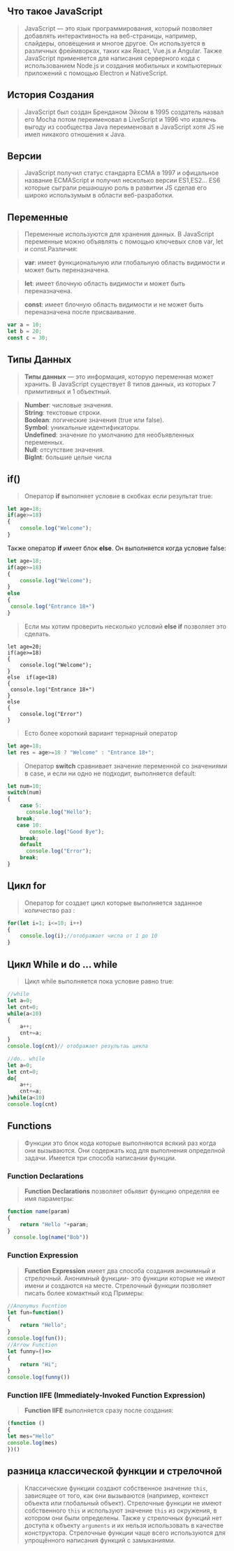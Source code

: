 ## Что такое JavaScript
> JavaScript — это язык программирования, который позволяет добавлять интерактивность на веб-страницы, например, слайдеры, оповещения и многое другое. Он используется в различных фреймворках, таких как React, Vue.js и Angular. Также JavaScript применяется для написания серверного кода с использованием Node.js и создания мобильных и компьютерных приложений с помощью Electron и NativeScript.
## История Создания 
> JavaScript был создан Бренданом Эйхом в 1995 создатель назвал его Mocha потом  переименовал в LiveScript и 1996
что извлечь выгоду из сообщества  Java переименовал в JavaScript хотя JS не имел никакого отношения к Java.
## Версии
> JavaScript получил статус стандарта ECMA в 1997 и офицальное название ECMAScript и получил несколько версии 
ES1,ES2... ES6 которые сыграли решаюшую роль в развитии JS
сделав его широко использумым в области веб-разработки.
## Переменные
>Переменные используются для хранения данных. В JavaScript переменные можно объявлять с помощью ключевых слов var, let и const.Различия:

>**var**: имеет функциональную или глобальную область видимости и может быть переназначена.

>**let**: имеет блочную область видимости и может быть переназначена.

>**const**: имеет блочную область видимости и не может быть переназначена после присваивание.
```js
var a = 10;
let b = 20;
const c = 30;
```
## Типы Данных
> **Типы данных** — это информация, которую переменная может хранить. В JavaScript существует 8 типов данных, из которых 7 примитивных и 1 объектный.

>**Number**: числовые значения. <br>
**String**: текстовые строки.<br>
**Boolean**: логические значения (true или false).<br>
**Symbol**: уникальные идентификаторы.<br>
**Undefined**: значение по умолчанию для необъявленных переменных.<br>
**Null**: отсутствие значения.<br>
**BigInt**: большие целые числа<br>

>
## if()
>Оператор **if** выполняет условие в скобках если результат true:
```js
let age=18;
if(age>=18)
{
    console.log("Welcome");
}
```
Также оператор **if** имеет блок **else**. Он выполняется когда условие false:
```js
let age=18;
if(age>=18)
{
    console.log("Welcome");
}
else 
{
 console.log("Entrance 18+")
}
```
>Если мы хотим проверить несколько условий **else if** позволяет это сделать.
```Js
let age=20;
if(age>=18)
{
    console.log("Welcome");
}
else  if(age<18)
{
 console.log("Entrance 18+")
}
else 
{
    console.log("Error")
}
```
>Есто более короткий вариант тернарный оператор
```js
let age=18;
let res = age>=18 ? "Welcome" : "Entrance 18+";
```
>Оператор **switch** сравнивает значение переменной со значениями в case, и если ни одно не подходит, выполняется default:
```js
let num=10;
switch(num)
{
    case 5:
      console.log("Hello");
   break;
   case 10:
       console.log("Good Bye");
    break;
    default
      console.log("Error");
    break;
}
```
## Цикл for
>Оператор for создает цикл которые выполняется заданное количество раз :
```js
for(let i=1; i<=10; i++)
{
    console.log(i);//отображает числа от 1 до 10
}
```
## Цикл While и do ... while 
> Цикл while выполняется пока условие равно true:
```js
//while
let a=0;
let cnt=0;
while(a<10)
{
    a++;
    cnt+=a; 
}
console.log(cnt)// отображает результаь цикла
```
```js
//do.. while
let a=0;
let cnt=0;
do{
    a++;
    cnt+=a;
}while(a<10)
console.log(cnt)
```
## Functions
> Функции это блок кода которые выполняются всякий раз когда они вызываются. Они содержать код для выполнения определной задачи. Имеется три способа написании функции.

### Function Declarations
>**Function Declarations** позволяет обьявит функцию определяя ее имя параметры:
```js
function name(param)
{
    return "Hello "+param;
}
  console.log(name("Bob"))
```
### Function Expression
>**Function Expression** имеет два способа создания анонимный и стрелочный. Анонимный функции- это функции которые не имеют имени и создаются на месте. Стрелочный функции позволяет писать более комактный код Примеры:
```js
//Anonymus Fucntion   
let fun=function()
{
    return "Hello";
}
console.log(fun());
//Arrow Function 
let funny=()=>
{
    return "Hi";
}
console.log(funny())
```
### Function IIFE (Immediately-Invoked Function Expression)
> **Function IIFE** выполняется сразу после создания:
```js
(function ()
{
let mes="Hello"
console.log(mes)
})()
```
## разница классической функции и стрелочной
>Классические функции создают собственное значение `this`, зависящее от того, как они вызываются (например, контекст объекта или глобальный объект). Стрелочные функции не имеют собственного `this` и используют значение `this` из окружения, в котором они были определены. Также у стрелочных функций нет доступа к объекту `arguments` и их нельзя использовать в качестве конструктора. Стрелочные функции чаще всего используются для упрощённого написания функций с замыканиями.










